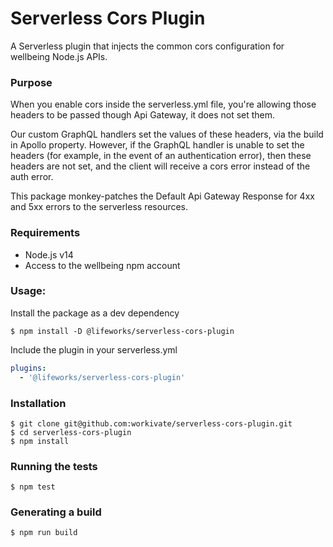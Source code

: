 # Serverless Cors Plugin

A Serverless plugin that injects the common cors configuration for wellbeing Node.js APIs.

### Purpose

When you enable cors inside the serverless.yml file, you're allowing those headers to be passed though Api Gateway, it does not set them.

Our custom GraphQL handlers set the values of these headers, via the build in Apollo property. However, if the GraphQL handler is unable to set the headers (for example, in the event of an authentication error), then these headers are not set, and the client will receive a cors error instead of the auth error.  

This package monkey-patches the Default Api Gateway Response for 4xx and 5xx errors to the serverless resources. 

### Requirements
- Node.js v14
- Access to the wellbeing npm account

### Usage:
Install the package as a dev dependency
```shell
$ npm install -D @lifeworks/serverless-cors-plugin
```
Include the plugin in your serverless.yml
```yaml
plugins:
  - '@lifeworks/serverless-cors-plugin'
```

### Installation
```shell
$ git clone git@github.com:workivate/serverless-cors-plugin.git
$ cd serverless-cors-plugin
$ npm install
```

### Running the tests
```shell
$ npm test 
```

### Generating a build
```shell
$ npm run build
```
